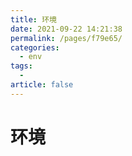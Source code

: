 ```yaml
---
title: 环境
date: 2021-09-22 14:21:38
permalink: /pages/f79e65/
categories:
  - env
tags:
  - 
article: false
---
```

# 环境
